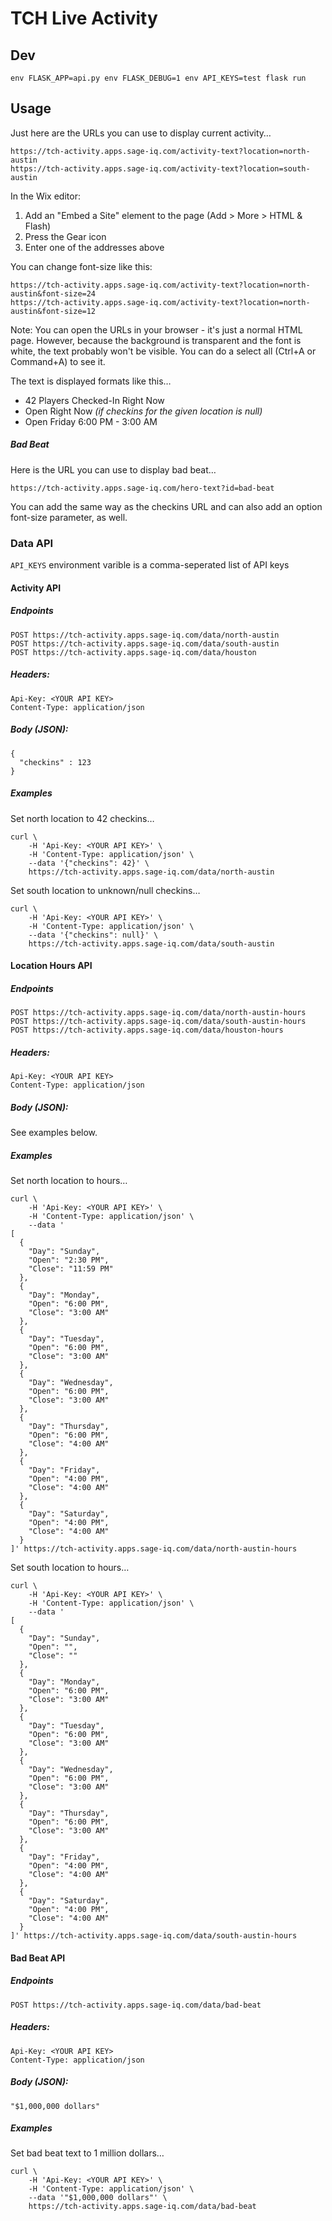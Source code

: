 # TCH Live Activity

## Dev

```
env FLASK_APP=api.py env FLASK_DEBUG=1 env API_KEYS=test flask run
```


## Usage

Just here are the URLs you can use to display current activity…

```
https://tch-activity.apps.sage-iq.com/activity-text?location=north-austin
https://tch-activity.apps.sage-iq.com/activity-text?location=south-austin
```

In the Wix editor:

1. Add an "Embed a Site" element to the page (Add > More > HTML & Flash)
2. Press the Gear icon
3. Enter one of the addresses above


You can change font-size like this:

```
https://tch-activity.apps.sage-iq.com/activity-text?location=north-austin&font-size=24
https://tch-activity.apps.sage-iq.com/activity-text?location=north-austin&font-size=12
```

Note: You can open the URLs in your browser - it's just a normal HTML page. However, because the background is transparent and the font is white, the text probably won't be visible. You can do a select all (Ctrl+A or Command+A) to see it.

The text is displayed formats like this…

- 42 Players Checked-In Right Now
- Open Right Now *(if checkins for the given location is null)*
- Open Friday 6:00 PM - 3:00 AM

##### Bad Beat

Here is the URL you can use to display bad beat…

```
https://tch-activity.apps.sage-iq.com/hero-text?id=bad-beat
```

You can add the same way as the checkins URL and can also add an option font-size parameter, as well.

### Data API

`API_KEYS` environment varible is a comma-seperated list of API keys

#### Activity API

##### Endpoints

```
POST https://tch-activity.apps.sage-iq.com/data/north-austin
POST https://tch-activity.apps.sage-iq.com/data/south-austin
POST https://tch-activity.apps.sage-iq.com/data/houston
```

##### Headers:

```
Api-Key: <YOUR API KEY>
Content-Type: application/json
```

##### Body (JSON):

```
{
  "checkins" : 123
}
```

##### Examples

Set north location to 42 checkins…

```
curl \
    -H 'Api-Key: <YOUR API KEY>' \
    -H 'Content-Type: application/json' \
    --data '{"checkins": 42}' \
    https://tch-activity.apps.sage-iq.com/data/north-austin
```

Set south location to unknown/null checkins…

```
curl \
    -H 'Api-Key: <YOUR API KEY>' \
    -H 'Content-Type: application/json' \
    --data '{"checkins": null}' \
    https://tch-activity.apps.sage-iq.com/data/south-austin
```



#### Location Hours API

##### Endpoints

```
POST https://tch-activity.apps.sage-iq.com/data/north-austin-hours
POST https://tch-activity.apps.sage-iq.com/data/south-austin-hours
POST https://tch-activity.apps.sage-iq.com/data/houston-hours
```

##### Headers:

```
Api-Key: <YOUR API KEY>
Content-Type: application/json
```

##### Body (JSON):

See examples below.

##### Examples

Set north location to hours…

```
curl \
    -H 'Api-Key: <YOUR API KEY>' \
    -H 'Content-Type: application/json' \
    --data '
[
  {
    "Day": "Sunday",
    "Open": "2:30 PM",
    "Close": "11:59 PM"
  },
  {
    "Day": "Monday",
    "Open": "6:00 PM",
    "Close": "3:00 AM"
  },
  {
    "Day": "Tuesday",
    "Open": "6:00 PM",
    "Close": "3:00 AM"
  },
  {
    "Day": "Wednesday",
    "Open": "6:00 PM",
    "Close": "3:00 AM"
  },
  {
    "Day": "Thursday",
    "Open": "6:00 PM",
    "Close": "4:00 AM"
  },
  {
    "Day": "Friday",
    "Open": "4:00 PM",
    "Close": "4:00 AM"
  },
  {
    "Day": "Saturday",
    "Open": "4:00 PM",
    "Close": "4:00 AM"
  }
]' https://tch-activity.apps.sage-iq.com/data/north-austin-hours
```

Set south location to hours…

```
curl \
    -H 'Api-Key: <YOUR API KEY>' \
    -H 'Content-Type: application/json' \
    --data '
[
  {
    "Day": "Sunday",
    "Open": "",
    "Close": ""
  },
  {
    "Day": "Monday",
    "Open": "6:00 PM",
    "Close": "3:00 AM"
  },
  {
    "Day": "Tuesday",
    "Open": "6:00 PM",
    "Close": "3:00 AM"
  },
  {
    "Day": "Wednesday",
    "Open": "6:00 PM",
    "Close": "3:00 AM"
  },
  {
    "Day": "Thursday",
    "Open": "6:00 PM",
    "Close": "3:00 AM"
  },
  {
    "Day": "Friday",
    "Open": "4:00 PM",
    "Close": "4:00 AM"
  },
  {
    "Day": "Saturday",
    "Open": "4:00 PM",
    "Close": "4:00 AM"
  }
]' https://tch-activity.apps.sage-iq.com/data/south-austin-hours
```


#### Bad Beat API

##### Endpoints

```
POST https://tch-activity.apps.sage-iq.com/data/bad-beat
```

##### Headers:

```
Api-Key: <YOUR API KEY>
Content-Type: application/json
```

##### Body (JSON):

```
"$1,000,000 dollars"
```

##### Examples

Set bad beat text to 1 million dollars…

```
curl \
    -H 'Api-Key: <YOUR API KEY>' \
    -H 'Content-Type: application/json' \
    --data '"$1,000,000 dollars"' \
    https://tch-activity.apps.sage-iq.com/data/bad-beat
```